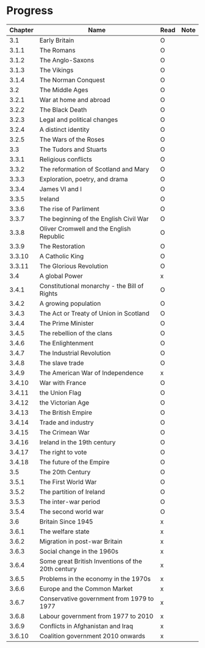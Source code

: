 # Progress

|Chapter|Name|Read|Note|
|-|-|-|-|
|3.1|Early Britain|O|||
|3.1.1|The Romans|O||
|3.1.2|The Anglo-Saxons|O||
|3.1.3|The Vikings|O||
|3.1.4|The Norman Conquest|O|
|3.2|The Middle Ages|O||
|3.2.1|War at home and abroad|O||
|3.2.2|The Black Death|O||
|3.2.3|Legal and political changes|O||
|3.2.4|A distinct identity|O||
|3.2.5|The Wars of the Roses|O||
|3.3|The Tudors and Stuarts|O||
|3.3.1|Religious conflicts|O||
|3.3.2|The reformation of Scotland and Mary|O||
|3.3.3|Exploration, poetry, and drama|O||
|3.3.4|James VI and I|O||
|3.3.5|Ireland|O||
|3.3.6|The rise of Parliment|O||
|3.3.7|The beginning of the English Civil War|O||
|3.3.8|Oliver Cromwell and the English Republic|O||
|3.3.9|The Restoration|O||
|3.3.10|A Catholic King|O||
|3.3.11|The Glorious Revolution|O||
|3.4|A global Power|x||
|3.4.1|Constitutional monarchy - the Bill of Rights|O||
|3.4.2|A growing population|O||
|3.4.3|The Act or Treaty of Union in Scotland|O||
|3.4.4|The Prime Minister|O||
|3.4.5|The rebellion of the clans|O||
|3.4.6|The Enlightenment|O||
|3.4.7|The Industrial Revolution|O||
|3.4.8|The slave trade|O||
|3.4.9|The American War of Independence|x||
|3.4.10|War with France|O||
|3.4.11|the Union Flag|O||
|3.4.12|the Victorian Age|O||
|3.4.13|The British Empire|O||
|3.4.14|Trade and industry|O||
|3.4.15|The Crimean War|O||
|3.4.16|Ireland in the 19th century|O||
|3.4.17|The right to vote|O||
|3.4.18|The future of the Empire|O||
|3.5|The 20th Century|O||
|3.5.1|The First World War|O||
|3.5.2|The partition of Ireland|O||
|3.5.3|The inter-war period|O||
|3.5.4|The second world war|O||
|3.6|Britain Since 1945|x||
|3.6.1|The welfare state|x||
|3.6.2|Migration in post-war Britain|x||
|3.6.3|Social change in the 1960s|x||
|3.6.4|Some great British Inventions of the 20th century|x||
|3.6.5|Problems in the economy in the 1970s|x||
|3.6.6|Europe and the Common Market|x||
|3.6.7|Conservative government from 1979 to 1977|x||
|3.6.8|Labour government from 1977 to 2010|x||
|3.6.9|Conflicts in Afghanistan and Iraq|x||
|3.6.10|Coalition government 2010 onwards|x||